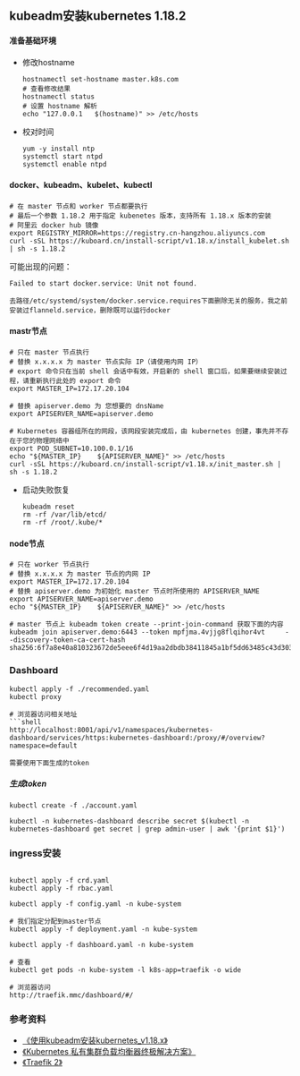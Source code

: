 ## kubeadm安装kubernetes 1.18.2

#### 准备基础环境
+ 修改hostname
  ```
  hostnamectl set-hostname master.k8s.com
  # 查看修改结果
  hostnamectl status
  # 设置 hostname 解析
  echo "127.0.0.1   $(hostname)" >> /etc/hosts
  ```
+ 校对时间
	```shell
	yum -y install ntp
	systemctl start ntpd
	systemctl enable ntpd
	```

#### docker、kubeadm、kubelet、kubectl
```shell
# 在 master 节点和 worker 节点都要执行
# 最后一个参数 1.18.2 用于指定 kubenetes 版本，支持所有 1.18.x 版本的安装
# 阿里云 docker hub 镜像
export REGISTRY_MIRROR=https://registry.cn-hangzhou.aliyuncs.com
curl -sSL https://kuboard.cn/install-script/v1.18.x/install_kubelet.sh | sh -s 1.18.2
```

可能出现的问题：
```
Failed to start docker.service: Unit not found.

去路径/etc/systemd/system/docker.service.requires下面删除无关的服务，我之前安装过flanneld.service，删除既可以运行docker

```

#### mastr节点
```shell
# 只在 master 节点执行
# 替换 x.x.x.x 为 master 节点实际 IP（请使用内网 IP）
# export 命令只在当前 shell 会话中有效，开启新的 shell 窗口后，如果要继续安装过程，请重新执行此处的 export 命令
export MASTER_IP=172.17.20.104

# 替换 apiserver.demo 为 您想要的 dnsName
export APISERVER_NAME=apiserver.demo

# Kubernetes 容器组所在的网段，该网段安装完成后，由 kubernetes 创建，事先并不存在于您的物理网络中
export POD_SUBNET=10.100.0.1/16
echo "${MASTER_IP}    ${APISERVER_NAME}" >> /etc/hosts
curl -sSL https://kuboard.cn/install-script/v1.18.x/init_master.sh | sh -s 1.18.2
```

+ 启动失败恢复

  ```shell
  kubeadm reset
  rm -rf /var/lib/etcd/
  rm -rf /root/.kube/*
  ```

#### node节点

```shell
# 只在 worker 节点执行
# 替换 x.x.x.x 为 master 节点的内网 IP
export MASTER_IP=172.17.20.104
# 替换 apiserver.demo 为初始化 master 节点时所使用的 APISERVER_NAME
export APISERVER_NAME=apiserver.demo
echo "${MASTER_IP}    ${APISERVER_NAME}" >> /etc/hosts

# master 节点上 kubeadm token create --print-join-command 获取下面的内容
kubeadm join apiserver.demo:6443 --token mpfjma.4vjjg8flqihor4vt     --discovery-token-ca-cert-hash sha256:6f7a8e40a810323672de5eee6f4d19aa2dbdb38411845a1bf5dd63485c43d303
```


### Dashboard
```shell
kubectl apply -f ./recommended.yaml
kubectl proxy

# 浏览器访问相关地址
```shell
http://localhost:8001/api/v1/namespaces/kubernetes-dashboard/services/https:kubernetes-dashboard:/proxy/#/overview?namespace=default

需要使用下面生成的token
```

##### 生成token
```shell
kubectl create -f ./account.yaml

kubectl -n kubernetes-dashboard describe secret $(kubectl -n kubernetes-dashboard get secret | grep admin-user | awk '{print $1}')
```

### ingress安装
```shell

kubectl apply -f crd.yaml
kubectl apply -f rbac.yaml 

kubectl apply -f config.yaml -n kube-system

# 我们指定分配到master节点
kubectl apply -f deployment.yaml -n kube-system

kubectl apply -f dashboard.yaml -n kube-system

# 查看
kubectl get pods -n kube-system -l k8s-app=traefik -o wide

# 浏览器访问
http://traefik.mmc/dashboard/#/
```

### 参考资料
+ [《使用kubeadm安装kubernetes_v1.18.x》](https://kuboard.cn/install/install-k8s.html)
+ [《Kubernetes 私有集群负载均衡器终极解决方案》](https://www.modb.co/db/24870)
+ [《Traefik 2》](http://www.mydlq.club/article/41/)